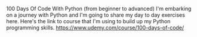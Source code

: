 100 Days Of Code With Python (from beginner to advanced)
I'm embarking on a journey with Python and I'm going to share my day to day exercises here.
Here's the link to course that I'm using to build up my Python programming skills.
https://www.udemy.com/course/100-days-of-code/
